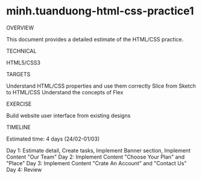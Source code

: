 # minh.tuanduong-html-css-practice1

OVERVIEW

This document provides a detailed estimate of the HTML/CSS practice.


TECHNICAL

HTML5/CSS3

TARGETS

Understand HTML/CSS properties and use them correctly
Slice from Sketch to HTML/CSS
Understand the concepts of Flex


EXERCISE

Build website user interface from existing designs 



TIMELINE

Estimated time: 4 days (24/02-01/03)

Day 1: Estimate detail, Create tasks, Implement Banner section, Implement Content "Our Team"
Day 2: Implement Content "Choose Your Plan" and  "Place"
Day 3: Implement Content "Crate An Account" and "Contact Us"
Day 4: Review 




